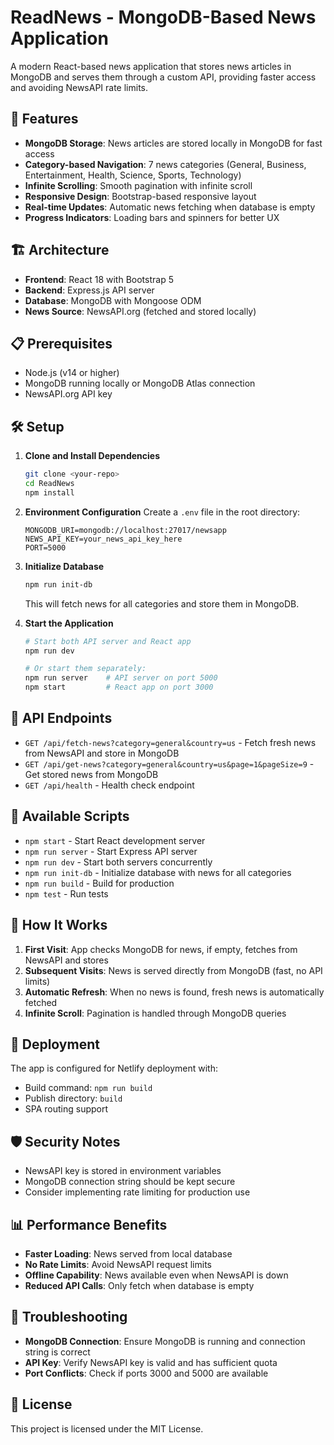 # ReadNews - MongoDB-Based News Application

A modern React-based news application that stores news articles in MongoDB and serves them through a custom API, providing faster access and avoiding NewsAPI rate limits.

## 🚀 Features

- **MongoDB Storage**: News articles are stored locally in MongoDB for fast access
- **Category-based Navigation**: 7 news categories (General, Business, Entertainment, Health, Science, Sports, Technology)
- **Infinite Scrolling**: Smooth pagination with infinite scroll
- **Responsive Design**: Bootstrap-based responsive layout
- **Real-time Updates**: Automatic news fetching when database is empty
- **Progress Indicators**: Loading bars and spinners for better UX

## 🏗️ Architecture

- **Frontend**: React 18 with Bootstrap 5
- **Backend**: Express.js API server
- **Database**: MongoDB with Mongoose ODM
- **News Source**: NewsAPI.org (fetched and stored locally)

## 📋 Prerequisites

- Node.js (v14 or higher)
- MongoDB running locally or MongoDB Atlas connection
- NewsAPI.org API key

## 🛠️ Setup

1. **Clone and Install Dependencies**
   ```bash
   git clone <your-repo>
   cd ReadNews
   npm install
   ```

2. **Environment Configuration**
   Create a `.env` file in the root directory:
   ```
   MONGODB_URI=mongodb://localhost:27017/newsapp
   NEWS_API_KEY=your_news_api_key_here
   PORT=5000
   ```

3. **Initialize Database**
   ```bash
   npm run init-db
   ```
   This will fetch news for all categories and store them in MongoDB.

4. **Start the Application**
   ```bash
   # Start both API server and React app
   npm run dev
   
   # Or start them separately:
   npm run server    # API server on port 5000
   npm start         # React app on port 3000
   ```

## 🔌 API Endpoints

- `GET /api/fetch-news?category=general&country=us` - Fetch fresh news from NewsAPI and store in MongoDB
- `GET /api/get-news?category=general&country=us&page=1&pageSize=9` - Get stored news from MongoDB
- `GET /api/health` - Health check endpoint

## 📱 Available Scripts

- `npm start` - Start React development server
- `npm run server` - Start Express API server
- `npm run dev` - Start both servers concurrently
- `npm run init-db` - Initialize database with news for all categories
- `npm run build` - Build for production
- `npm test` - Run tests

## 🔄 How It Works

1. **First Visit**: App checks MongoDB for news, if empty, fetches from NewsAPI and stores
2. **Subsequent Visits**: News is served directly from MongoDB (fast, no API limits)
3. **Automatic Refresh**: When no news is found, fresh news is automatically fetched
4. **Infinite Scroll**: Pagination is handled through MongoDB queries

## 🚀 Deployment

The app is configured for Netlify deployment with:
- Build command: `npm run build`
- Publish directory: `build`
- SPA routing support

## 🛡️ Security Notes

- NewsAPI key is stored in environment variables
- MongoDB connection string should be kept secure
- Consider implementing rate limiting for production use

## 📊 Performance Benefits

- **Faster Loading**: News served from local database
- **No Rate Limits**: Avoid NewsAPI request limits
- **Offline Capability**: News available even when NewsAPI is down
- **Reduced API Calls**: Only fetch when database is empty

## 🔧 Troubleshooting

- **MongoDB Connection**: Ensure MongoDB is running and connection string is correct
- **API Key**: Verify NewsAPI key is valid and has sufficient quota
- **Port Conflicts**: Check if ports 3000 and 5000 are available

## 📝 License

This project is licensed under the MIT License.

